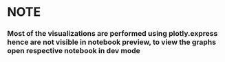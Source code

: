 <h1>NOTE</h1>

<h3><b>Most of the visualizations are performed using plotly.express hence are not visible in notebook preview, to view the graphs open respective notebook in dev mode</b></h3>
